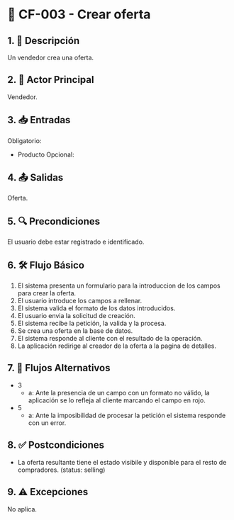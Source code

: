 # 🌟 CF-003 - Crear oferta

## 1. 🎯 Descripción
Un vendedor crea una oferta.

## 2. 👤 Actor Principal
Vendedor.

## 3. 📥 Entradas
Obligatorio:
* Producto
Opcional:

## 4. 📤 Salidas
Oferta.

## 5. 🔍 Precondiciones
El usuario debe estar registrado e identificado.

## 6. 🛠️ Flujo Básico
1. El sistema presenta un formulario para la introduccion de los campos para crear la oferta.
2. El usuario introduce los campos a rellenar.
3. El sistema valida el formato de los datos introducidos.
4. El usuario envia la solicitud de creación.
5. El sistema recibe la petición, la valida y la procesa.
6. Se crea una oferta en la base de datos.
7. El sistema responde al cliente con el resultado de la operación.
8. La aplicación redirige al creador de la oferta a la pagina de detalles.

## 7. 🔄 Flujos Alternativos
* 3
    * a: Ante la presencia de un campo con un formato no válido, la aplicación se lo refleja al cliente marcando el campo en rojo.
* 5
    * a: Ante la imposibilidad de procesar la petición el sistema responde con un error.

## 8. ✅ Postcondiciones
* La oferta resultante tiene el estado visibile y disponible para el resto de compradores. (status: selling)

## 9. ⚠️ Excepciones
No aplica.
